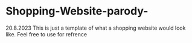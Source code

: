 # Shopping-Website-parody-
20.8.2023
This is just a template of what a shopping website would look like. Feel free to use for refrence
